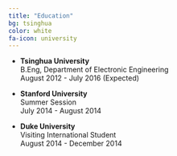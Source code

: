 ```yaml
---
title: "Education"
bg: tsinghua
color: white
fa-icon: university
---
```


- **Tsinghua University** <br />
    B.Eng, Department of Electronic Engineering <br />
    August 2012 - July 2016 (Expected)

- **Stanford University** <br />
    Summer Session <br />
    July 2014 - August 2014

- **Duke University** <br />
    Visiting International Student <br />
    August 2014 - December 2014
